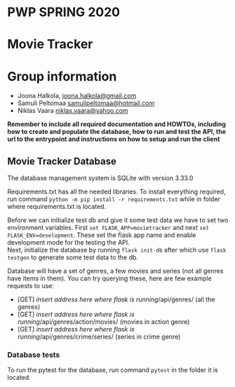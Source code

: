 # PWP SPRING 2020
# Movie Tracker
# Group information
* Joona Halkola, joona.halkola@gmail.com
* Samuli Peltomaa samulipeltomaa@hotmail.com
* Niklas Vaara niklas.vaara@yahoo.com

__Remember to include all required documentation and HOWTOs, including how to create and populate the database, how to run and test the API, the url to the entrypoint and instructions on how to setup and run the client__


## Movie Tracker Database

The database management system is SQLite with version 3.33.0

Requirements.txt has all the needed libraries. To install everything required, run command `python -m pip install -r requirements.txt` while in folder where requirements.txt is located.

Before we can initialize test db and give it some test data we have to set two environment variables. First `set FLASK_APP=movietracker` and next `set FLASK_ENV=development`. These set the flask app name and enable development mode for the testing the API.  
Next, initialize the database by running `flask init-db` after which use `flask testgen` to generate some test data to the db.

Database will have a set of genres, a few movies and series (not all genres have items in them). You can try querying these, here are few example requests to use:  
* [GET] *insert address here where flask is running*/api/genres/ (all the genres)
* [GET] *insert address here where flask is running*/api/genres/action/movies/ (movies in action genre)
* [GET] *insert address here where flask is running*/api/genres/crime/series/ (series in crime genre)

### Database tests

To run the pytest for the database, run command `pytest` in the folder it is located.
